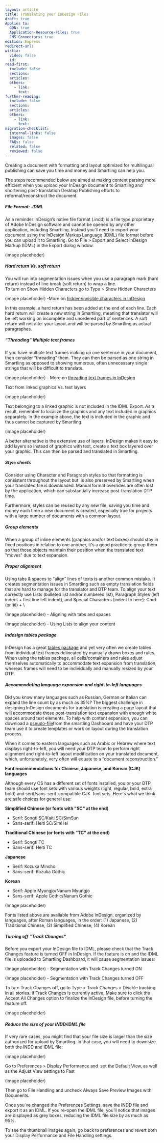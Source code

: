 ```yaml
---
layout: article
title: Translating your InDesign Files
draft: true
Applies to:
  GDN: true
  Application-Resource-Files: true
  CMS-Connectors: true
edition: Express
redirect-url:
wistia:
  video: false
  id:
read-first:
  include: false
  sections:
  articles:
  others:
    - link:
      text:
further-reading:
  include: false
  sections:
  articles:
  others:
    - link:
      text:
migration-checklist:
  internal-links: false
  images: false
  FAQs: false
  related: false
  reviewed: false
---
```



Creating a document with formatting and layout optimized for multilingual publishing can save you time and money and Smartling can help you.

The steps recommended below are aimed at making content parsing more efficient when you upload your InDesign document to Smartling and shortening post-translation Desktop Publishing efforts to reformat/reconstruct the document.

##### **File Format: .IDML**

As a reminder InDesign’s native file format (.indd) is a file type proprietary of Adobe InDesign software and cannot be opened by any other application, including Smartling. Instead you’ll need to export your document using the InDesign Markup Language (IDML) file format before you can upload it to Smartling. Go to File &gt; Export and Select InDesign Markup (IDML) in the Export dialog window.

(image placehoder)

##### Hard return Vs. soft return

You will run into segmentation issues when you use a paragraph mark (hard return) instead of line break (soft return) to wrap a line.
<br>To turn on Show Hidden Characters go to Type &gt; Show Hidden Characters

(image placeholder) -More on [hidden/invisible characters in InDesign](https://helpx.adobe.com/indesign/using/editing-text.html#view_hidden_nonprinting_characters)

In this example, a hard return has been added at the end of each line. Each hard return will create a new string in Smartling, meaning that translator will be left working on incomplete and unordered part of sentences. A soft return will not alter your layout and will be parsed by Smartling as actual paragraphes.

##### “Threading” Multiple text frames

If you have multiple text frames making up one sentence in your document, then consider “threading” them. They can then be parsed as one string in Smartling as opposed to showing numerous, often unnecessary single strings that will be difficult to translate.

(image placeholder) - More on [threading text frames in InDesign](https://helpx.adobe.com/indesign/using/threading-text.html)

Text from linked graphics Vs. text layers

(image placeholder)

Text belonging to a linked graphic is not included in the IDML Export. As a result, remember to localize the graphics and any text included in graphics separately. In the example above, the text is included in the graphic and thus cannot be captured by Smartling.

(image placeholder)

A better alternative is the extensive use of layers. InDesign makes it easy to add layers so instead of graphics with text, create a text box layered over your graphic. This can then be parsed and translated in Smartling.

##### Style sheets

Consider using Character and Paragraph styles so that formatting is consistent throughout the layout but &nbsp;is also preserved by Smartling when your translated file is downloaded. Manual format overrides are often lost by the application, which can substantially increase post-translation DTP time.

Furthermore, styles can be reused by any new file, saving you time and money each time a new document is created, especially true for projects with a large number of documents with a common layout.

##### Group elements

When a group of inline elements (graphics and/or text boxes) should stay in fixed positions in relation to one another, it's a good practice to group them so that those objects maintain their position when the translated text "moves" due to text expansion.

##### Proper alignment

Using tabs & spaces to “align” lines of texts is another common mistake. It creates segmentation issues in Smartling such as empty translation fields that are hard to manage for the translator and DTP team. To align your text correctly use Lists (bulleted list and/or numbered list), Paragraph Styles (left indent + first line left indent), and Special Characters (indent to here): Cmd (or ⌘) + \

(Image placeholder) - Aligning with tabs and spaces

(Image placeholder) - Using Lists to align your content

##### Indesign tables package&nbsp;

InDesign has a great [tables package](https://helpx.adobe.com/indesign/using/creating-tables.html) and yet very often we create tables from individual text frames delineated by manually drawn boxes and rules. When using the tables package, all cells/containers and rules adjust themselves automatically to accommodate text expansion from translation, whereas frames will need to be individually and manually resized by your DTP.

##### Accommodating language expansion and right-to-left languages

Did you know many languages such as Russian, German or Italian can expand the line count by as much as 35%? The biggest challenge in designing InDesign documents for translation is creating a page layout that will accommodate those post-translation text expansion with enough white spaces around text elements. To help with content expansion, you can download a [pseudo-file](http://support.smartling.com/hc/en-us/articles/201468416-Download-translated-files)from the smartling Dashboard and have your DTP team use it to create templates or work on layout during the translation process.

When it comes to eastern languages such as Arabic or Hebrew where text displays right-to-left, you will need your DTP team to perform right alignment and right-to-left layout modification on your translated document, which, unfortunately, very often will equate to a “document reconstruction.”

**Font recommendations for Chinese, Japanese, and Korean (CJK) languages**

Although every OS has a different set of fonts installed, you or your DTP team should use font sets with various weights (light, regular, bold, extra bold) and serif/sans-serif-compatible CJK &nbsp;font sets. Here's what we think are safe choices for general use:

**Simplified Chinese (or fonts with "SC" at the end)**

* Serif: Songti SC/Kaiti SC/SimSun
* Sans-serif: Heiti SC/SimHei


**Traditional Chinese (or fonts with "TC" at the end)**

* Serif: Songti TC
* Sans-serif: Heiti TC


**Japanese**

* Serif: Kozuka Mincho
* Sans-serif: Kozuka Gothic


**Korean**

* Serif: Apple Myungjo/Nanum Myungjo
* Sans-serif: Apple Gothic/Nanum Gothic


(Image placeholder)

Fonts listed above are available from Adobe InDesign, organized by languages, after Roman languages, in the order: (1) Japanese, (2) Traditional Chinese, (3) Simplified Chinese, (4) Korean

##### Turning off “Track Changes”

Before you export your InDesign file to IDML, please check that the Track Changes feature is turned OFF in InDesign. If the feature is on and the IDML file is uploaded to Smartling Dashboard, it will cause segmentation issues:

(Image placeholder) - Segmentation with Track Changes turned ON

(Image placeholder) - Segmentation with Track Changes turned OFF

To turn Track Changes off, go to Type &gt; Track Changes &gt; Disable tracking in all stories. If Track Changes is currently active, Make sure to click the Accept All Changes option to finalize the InDesign file, before turning the feature off. &nbsp;

(image placeholder)&nbsp;

##### Reduce the size of your INDD/IDML file

If very rare cases, you might find that your file size is larger than the size authorized for upload by Smartling. In that case, you will need to downsize both the INDD and IDML file:

(image placeholder)

Go to Preferences &gt; Display Performance and &nbsp;set the Default View, as well as the Adjust View settings to Fast

(image placeholder)

Then go to File Handling and uncheck Always Save Preview Images with Documents.

Once you’ve changed the Preferences Settings, save the INDD file and export it as an IDML. If you re-open the IDML file, you’ll notice that images are displayed as grey boxes, reducing the IDML file size by as much as 95%.

To see the thumbnail images again, go back to preferences and revert both your Display Performance and File Handling settings.